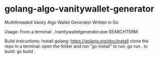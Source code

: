 # golang-algo-vanitywallet-generator

Multithreaded Vanity Algo Wallet Generator Written in Go

Usage: 
  From a terminal: ./vanitywalletgenerator.exe SEARCHTERM
 
Build instructions:
  Install golang: https://golang.org/doc/install
  clone the repo
  in a terminal: open the folder and run "go install"
  to run: go run . <searchterm>
  to build: go build .
